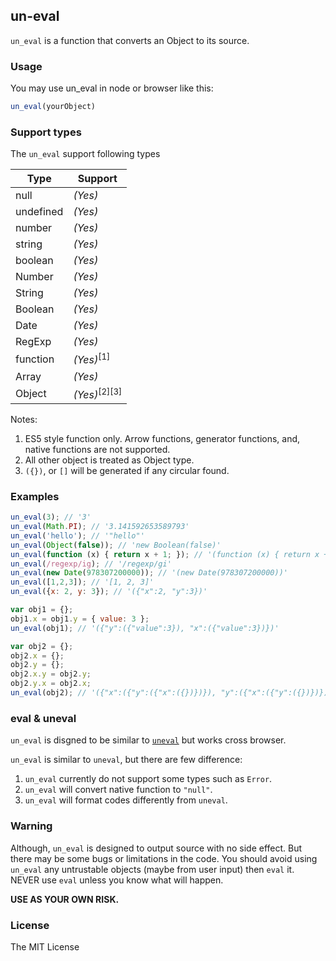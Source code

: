## un-eval

<code>un_eval</code> is a function that converts an Object to its source.

### Usage

You may use un_eval in node or browser like this:

```javascript
un_eval(yourObject)
```

### Support types

The <code>un_eval</code> support following types


| Type | Support |
|----|----|
| null | _(Yes)_ |
| undefined | _(Yes)_ |
| number | _(Yes)_ |
| string | _(Yes)_ |
| boolean | _(Yes)_ |
| Number | _(Yes)_ |
| String | _(Yes)_ |
| Boolean | _(Yes)_ |
| Date | _(Yes)_ |
| RegExp | _(Yes)_ |
| function | _(Yes)_<sup>[1]</sup> |
| Array | _(Yes)_ |
| Object | _(Yes)_<sup>[2][3]</sup> | 

Notes:

1. ES5 style function only. Arrow functions, generator functions, and, native functions are not supported.
2. All other object is treated as Object type.
3. <code>({})</code>, or <code>[]</code> will be generated if any circular found.

### Examples

```javascript
un_eval(3); // '3'
un_eval(Math.PI); // '3.141592653589793'
un_eval('hello'); // '"hello"'
un_eval(Object(false)); // 'new Boolean(false)'
un_eval(function (x) { return x + 1; }); // '(function (x) { return x + 1; })'
un_eval(/regexp/ig); // '/regexp/gi'
un_eval(new Date(978307200000)); // '(new Date(978307200000))'
un_eval([1,2,3]); // '[1, 2, 3]'
un_eval({x: 2, y: 3}); // '({"x":2, "y":3})'

var obj1 = {};
obj1.x = obj1.y = { value: 3 };
un_eval(obj1); // '({"y":({"value":3}), "x":({"value":3})})'

var obj2 = {};
obj2.x = {};
obj2.y = {};
obj2.x.y = obj2.y;
obj2.y.x = obj2.x;
un_eval(obj2); // '({"x":({"y":({"x":({})})}), "y":({"x":({"y":({})})})})'
```

### eval &amp; uneval

<code>un_eval</code> is disgned to be similar to <code>[uneval](https://developer.mozilla.org/docs/Web/JavaScript/Reference/Global_Objects/uneval)</code> but works cross browser.

<code>un_eval</code> is similar to <code>uneval</code>, but there are few difference:

1. <code>un_eval</code> currently do not support some types such as <code>Error</code>.
2. <code>un_eval</code> will convert native function to <code>"null"</code>.
3. <code>un_eval</code> will format codes differently from <code>uneval</code>.

### Warning

Although, <code>un_eval</code> is designed to output source with no side effect. But there may be some bugs or limitations in the code. You should avoid using <code>un_eval</code> any untrustable objects (maybe from user input) then <code>eval</code> it. NEVER use <code>eval</code> unless you know what will happen.

**USE AS YOUR OWN RISK.**

### License

The MIT License